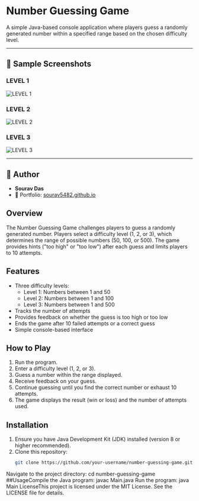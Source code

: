 # Number Guessing Game

A simple Java-based console application where players guess a randomly generated number within a specified range based on the chosen difficulty level.


---

## 📸 Sample Screenshots

###  LEVEL 1
![LEVEL 1](GUESS/level1.png)

### LEVEL 2
![LEVEL 2](GUESS/level2.png)

### LEVEL 3
![LEVEL 3](GUESS/level3.png)



---

## 🙌 Author

- **Sourav Das**
- 📧 Portfolio: [sourav5482.github.io](https://sourav5482.github.io)

## Overview
The Number Guessing Game challenges players to guess a randomly generated number. Players select a difficulty level (1, 2, or 3), which determines the range of possible numbers (50, 100, or 500). The game provides hints ("too high" or "too low") after each guess and limits players to 10 attempts.

## Features
- Three difficulty levels:
  - Level 1: Numbers between 1 and 50
  - Level 2: Numbers between 1 and 100
  - Level 3: Numbers between 1 and 500
- Tracks the number of attempts
- Provides feedback on whether the guess is too high or too low
- Ends the game after 10 failed attempts or a correct guess
- Simple console-based interface

## How to Play
1. Run the program.
2. Enter a difficulty level (1, 2, or 3).
3. Guess a number within the range displayed.
4. Receive feedback on your guess.
5. Continue guessing until you find the correct number or exhaust 10 attempts.
6. The game displays the result (win or loss) and the number of attempts used.

## Installation
1. Ensure you have Java Development Kit (JDK) installed (version 8 or higher recommended).
2. Clone this repository:
   ```bash
   git clone https://github.com/your-username/number-guessing-game.git
Navigate to the project directory:
cd number-guessing-game
##UsageCompile the Java program:
javac Main.java
Run the program:
java Main
LicenseThis project is licensed under the MIT License. See the LICENSE file for details.
